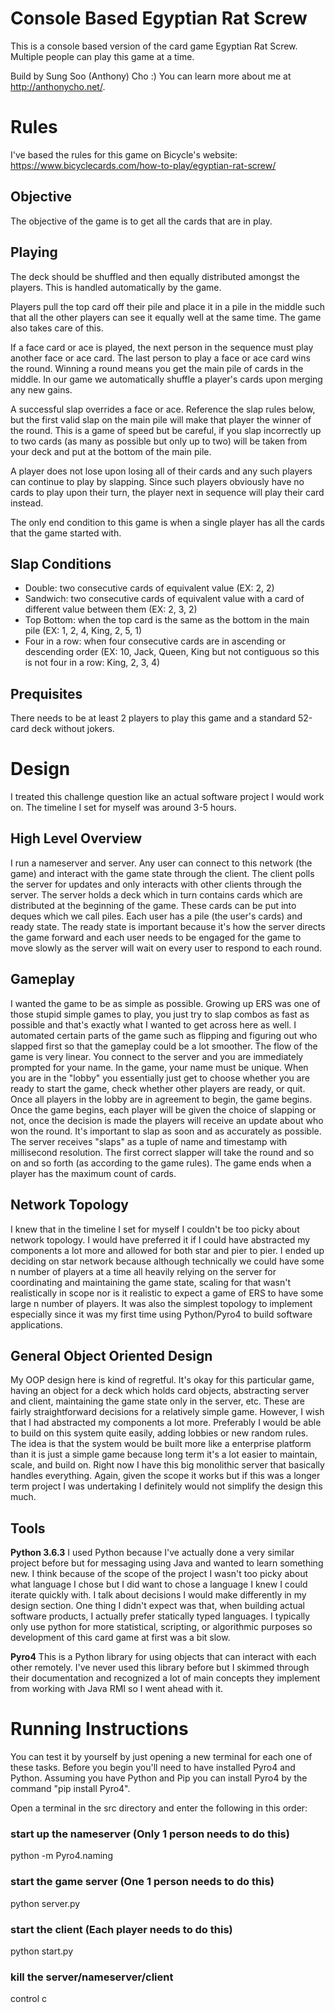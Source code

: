 # Console Based Egyptian Rat Screw
This is a console based version of the card game Egyptian Rat Screw. Multiple people can play this game at a time. 

Build by Sung Soo (Anthony) Cho :) You can learn more about me at http://anthonycho.net/.

# Rules
I've based the rules for this game on Bicycle's website:
https://www.bicyclecards.com/how-to-play/egyptian-rat-screw/

## Objective
The objective of the game is to get all the cards that are in play.

## Playing 
The deck should be shuffled and then equally distributed amongst the players. This is handled automatically by the game.

Players pull the top card off their pile and place it in a pile in the middle such that all the other players can see it equally well at the same time. The game also takes care of this.

If a face card or ace is played, the next person in the sequence must play another face or ace card. The last person to play a face or ace card wins the round. Winning a round means you get the main pile of cards in the middle. In our game we automatically shuffle a player's cards upon merging any new gains. 

A successful slap overrides a face or ace. Reference the slap rules below, but the first valid slap on the main pile will make that player the winner of the round. This is a game of speed but be careful, if you slap incorrectly up to two cards (as many as possible but only up to two) will be taken from your deck and put at the bottom of the main pile. 

A player does not lose upon losing all of their cards and any such players can continue to play by slapping. Since such players obviously have no cards to play upon their turn, the player next in sequence will play their card instead. 

The only end condition to this game is when a single player has all the cards that the game started with.

## Slap Conditions
- Double: two consecutive cards of equivalent value (EX: 2, 2) 
- Sandwich: two consecutive cards of equivalent value with a card of different value between them (EX: 2, 3, 2)
- Top Bottom: when the top card is the same as the bottom in the main pile (EX: 1, 2, 4, King, 2, 5, 1)
- Four in a row: when four consecutive cards are in ascending or descending order (EX: 10, Jack, Queen, King but not contiguous so this is not four in a row: King, 2, 3, 4)

## Prequisites
There needs to be at least 2 players to play this game and a standard 52-card deck without jokers.

# Design 
I treated this challenge question like an actual software project I would work on. The timeline I set for myself was around 3-5 hours. 

## High Level Overview
I run a nameserver and server. Any user can connect to this network (the game) and interact with the game state through the client. The client polls the server for updates and only interacts with other clients through the server. The server holds a deck which in turn contains cards which are distributed at the beginning of the game. These cards can be put into deques which we call piles. Each user has a pile (the user's cards) and ready state. The ready state is important because it's how the server directs the game forward and each user needs to be engaged for the game to move slowly as the server will wait on every user to respond to each round. 

## Gameplay
I wanted the game to be as simple as possible. Growing up ERS was one of those stupid simple games to play, you just try to slap combos as fast as possible and that's exactly what I wanted to get across here as well. I automated certain parts of the game such as flipping and figuring out who slapped first so that the gameplay could be a lot smoother. The flow of the game is very linear. You connect to the server and you are immediately prompted for your name. In the game, your name must be unique. When you are in the "lobby" you essentially just get to choose whether you are ready to start the game, check whether other players are ready, or quit. Once all players in the lobby are in agreement to begin, the game begins. Once the game begins, each player will be given the choice of slapping or not, once the decision is made the players will receive an update about who won the round. It's important to slap as soon and as accurately as possible. The server receives "slaps" as a tuple of name and timestamp with millisecond resolution. The first correct slapper will take the round and so on and so forth (as according to the game rules). The game ends when a player has the maximum count of cards.

## Network Topology
I knew that in the timeline I set for myself I couldn't be too picky about network topology. I would have preferred it if I could have abstracted my components a lot more and allowed for both star and pier to pier. I ended up deciding on star network because although technically we could have some n number of players at a time all heavily relying on the server for coordinating and maintaining the game state, scaling for that wasn't realistically in scope nor is it realistic to expect a game of ERS to have some large n number of players. It was also the simplest topology to implement especially since it was my first time using Python/Pyro4 to build software applications.

## General Object Oriented Design
My OOP design here is kind of regretful. It's okay for this particular game, having an object for a deck which holds card objects, abstracting server and client, maintaining the game state only in the server, etc. These are fairly straightforward decisions for a relatively simple game. However, I wish that I had abstracted my components a lot more. Preferably I would be able to build on this system quite easily, adding lobbies or new random rules. The idea is that the system would be built more like a enterprise platform than it is just a simple game because long term it's a lot easier to maintain, scale, and build on. Right now I have this big monolithic server that basically handles everything. Again, given the scope it works but if this was a longer term project I was undertaking I definitely would not simplify the design this much.

## Tools
**Python 3.6.3** 
I used Python because I've actually done a very similar project before but for messaging using Java and wanted to learn something new. I think because of the scope of the project I wasn't too picky about what language I chose but I did want to chose a language I knew I could iterate quickly with. I talk about decisions I would make differently in my design section. One thing I didn't expect was that, when building actual software products, I actually prefer statically typed languages. I typically only use python for more statistical, scripting, or algorithmic purposes so development of this card game at first was a bit slow.

**Pyro4**
This is a Python library for using objects that can interact with each other remotely. I've never used this library before but I skimmed through their documentation and recognized a lot of main concepts they implement from working with Java RMI so I went ahead with it. 



# Running Instructions
You can test it by yourself by just opening a new terminal for each one of these tasks. Before you begin you'll need to have installed Pyro4 and Python. Assuming you have Python and Pip you can install Pyro4 by the command "pip install Pyro4". 

Open a terminal in the src directory and enter the following in this order:

### start up the nameserver (Only 1 person needs to do this)
python -m Pyro4.naming

### start the game server (One 1 person needs to do this)
python server.py

### start the client (Each player needs to do this)
python start.py

### kill the server/nameserver/client
control c 